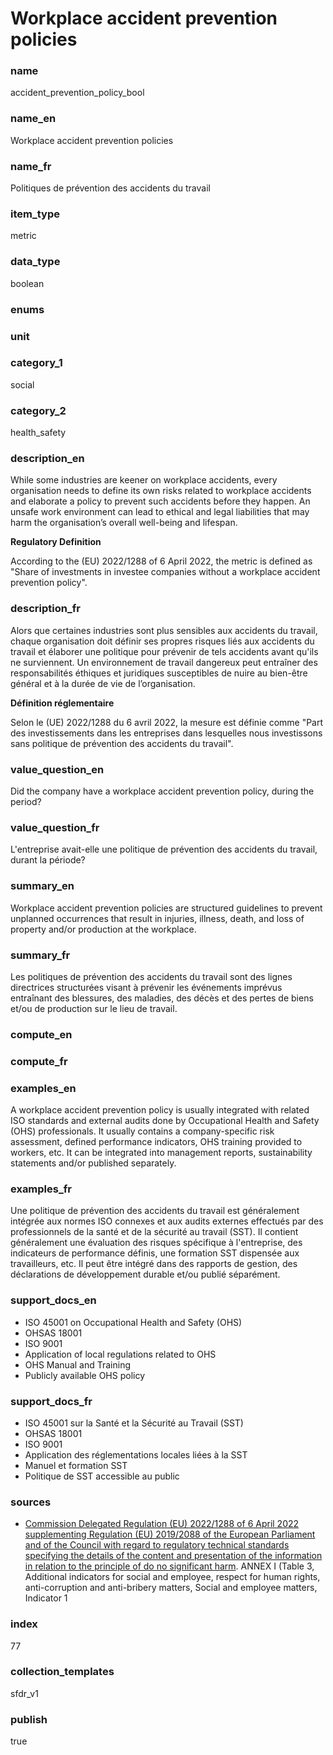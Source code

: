 # Workplace accident prevention policies

### name

accident_prevention_policy_bool

### name_en

Workplace accident prevention policies

### name_fr

Politiques de prévention des accidents du travail

### item_type

metric

### data_type

boolean

### enums



### unit



### category_1

social

### category_2

health_safety

### description_en

While some industries are keener on workplace accidents, every organisation needs to define its own
risks related to workplace accidents and elaborate a policy to prevent such accidents before they
happen. An unsafe work environment can lead to ethical and legal liabilities that may harm the
organisation’s overall well-being and lifespan.

**Regulatory Definition**

According to the (EU) 2022/1288 of 6 April 2022, the metric is defined as "Share of investments in
investee companies without a workplace accident prevention policy".


### description_fr

Alors que certaines industries sont plus sensibles aux accidents du travail, chaque organisation
doit définir ses propres risques liés aux accidents du travail et élaborer une politique pour
prévenir de tels accidents avant qu'ils ne surviennent. Un environnement de travail dangereux peut
entraîner des responsabilités éthiques et juridiques susceptibles de nuire au bien-être général
et à la durée de vie de l’organisation.

**Définition réglementaire**

Selon le (UE) 2022/1288 du 6 avril 2022, la mesure est définie comme "Part des investissements
dans les entreprises dans lesquelles nous investissons sans politique de prévention des accidents
du travail".

### value_question_en

Did the company have a workplace accident prevention policy, during the period?

### value_question_fr


L'entreprise avait-elle une politique de prévention des accidents du travail, durant la période?

### summary_en

Workplace accident prevention policies are structured guidelines to prevent unplanned occurrences that result in injuries, illness, death, and loss of property and/or production at the workplace.

### summary_fr

Les politiques de prévention des accidents du travail sont des lignes directrices structurées visant à prévenir les événements imprévus entraînant des blessures, des maladies, des décès et des pertes de biens et/ou de production sur le lieu de travail.

### compute_en



### compute_fr



### examples_en

A workplace accident prevention policy is usually integrated with related ISO standards and external audits done by Occupational Health and Safety (OHS)  professionals. It usually contains a company-specific risk assessment, defined performance indicators, OHS training provided to workers, etc. It can be integrated into management reports, sustainability statements and/or published separately.

### examples_fr

Une politique de prévention des accidents du travail est généralement intégrée aux normes ISO connexes et aux audits externes effectués par des professionnels de la santé et de la sécurité au travail (SST). Il contient généralement une évaluation des risques spécifique à l'entreprise, des indicateurs de performance définis, une formation SST dispensée aux travailleurs, etc. Il peut être intégré dans des rapports de gestion, des déclarations de développement durable et/ou publié séparément.

### support_docs_en

- ISO 45001 on Occupational Health and Safety (OHS)
- OHSAS 18001
- ISO 9001
- Application of local regulations related to OHS
- OHS Manual and Training
- Publicly available OHS policy


### support_docs_fr

- ISO 45001 sur la Santé et la Sécurité au Travail (SST)
- OHSAS 18001
- ISO 9001
- Application des réglementations locales liées à la SST
- Manuel et formation SST
- Politique de SST accessible au public

### sources

- [Commission Delegated Regulation (EU) 2022/1288 of 6 April 2022 supplementing Regulation (EU)
2019/2088 of the European Parliament and of the Council with regard to regulatory technical
standards specifying the details of the content and presentation of the information in relation
to the principle of do no significant harm](https://eur-lex.europa.eu/eli/reg_del/2022/1288/oj).
ANNEX I (Table 3, Additional indicators for social and employee, respect for human rights,
anti-corruption and anti-bribery matters, Social and employee matters, Indicator 1
            
### index

77

### collection_templates

sfdr_v1

### publish

true
